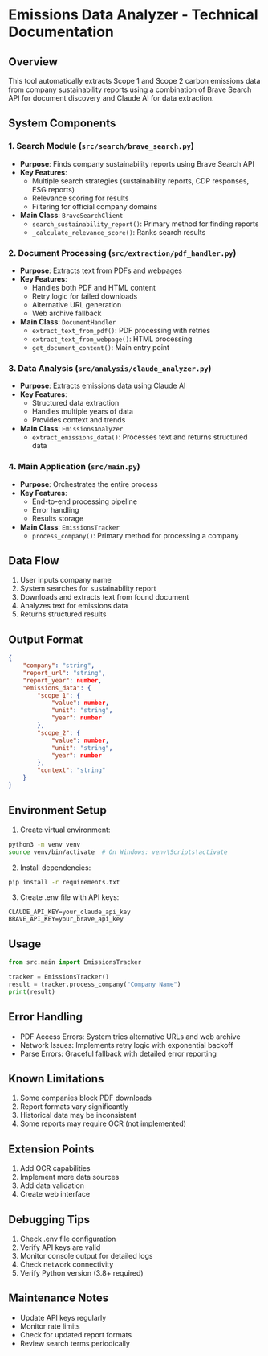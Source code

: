 # Emissions Data Analyzer - Technical Documentation

## Overview
This tool automatically extracts Scope 1 and Scope 2 carbon emissions data from company sustainability reports using a combination of Brave Search API for document discovery and Claude AI for data extraction.

## System Components

### 1. Search Module (`src/search/brave_search.py`)
- **Purpose**: Finds company sustainability reports using Brave Search API
- **Key Features**:
  - Multiple search strategies (sustainability reports, CDP responses, ESG reports)
  - Relevance scoring for results
  - Filtering for official company domains
- **Main Class**: `BraveSearchClient`
  - `search_sustainability_report()`: Primary method for finding reports
  - `_calculate_relevance_score()`: Ranks search results

### 2. Document Processing (`src/extraction/pdf_handler.py`)
- **Purpose**: Extracts text from PDFs and webpages
- **Key Features**:
  - Handles both PDF and HTML content
  - Retry logic for failed downloads
  - Alternative URL generation
  - Web archive fallback
- **Main Class**: `DocumentHandler`
  - `extract_text_from_pdf()`: PDF processing with retries
  - `extract_text_from_webpage()`: HTML processing
  - `get_document_content()`: Main entry point

### 3. Data Analysis (`src/analysis/claude_analyzer.py`)
- **Purpose**: Extracts emissions data using Claude AI
- **Key Features**:
  - Structured data extraction
  - Handles multiple years of data
  - Provides context and trends
- **Main Class**: `EmissionsAnalyzer`
  - `extract_emissions_data()`: Processes text and returns structured data

### 4. Main Application (`src/main.py`)
- **Purpose**: Orchestrates the entire process
- **Key Features**:
  - End-to-end processing pipeline
  - Error handling
  - Results storage
- **Main Class**: `EmissionsTracker`
  - `process_company()`: Primary method for processing a company

## Data Flow
1. User inputs company name
2. System searches for sustainability report
3. Downloads and extracts text from found document
4. Analyzes text for emissions data
5. Returns structured results

## Output Format
```json
{
    "company": "string",
    "report_url": "string",
    "report_year": number,
    "emissions_data": {
        "scope_1": {
            "value": number,
            "unit": "string",
            "year": number
        },
        "scope_2": {
            "value": number,
            "unit": "string",
            "year": number
        },
        "context": "string"
    }
}
```

## Environment Setup
1. Create virtual environment:
```bash
python3 -m venv venv
source venv/bin/activate  # On Windows: venv\Scripts\activate
```

2. Install dependencies:
```bash
pip install -r requirements.txt
```

3. Create .env file with API keys:
```env
CLAUDE_API_KEY=your_claude_api_key
BRAVE_API_KEY=your_brave_api_key
```

## Usage
```python
from src.main import EmissionsTracker

tracker = EmissionsTracker()
result = tracker.process_company("Company Name")
print(result)
```

## Error Handling
- PDF Access Errors: System tries alternative URLs and web archive
- Network Issues: Implements retry logic with exponential backoff
- Parse Errors: Graceful fallback with detailed error reporting

## Known Limitations
1. Some companies block PDF downloads
2. Report formats vary significantly
3. Historical data may be inconsistent
4. Some reports may require OCR (not implemented)

## Extension Points
1. Add OCR capabilities
2. Implement more data sources
3. Add data validation
4. Create web interface

## Debugging Tips
1. Check .env file configuration
2. Verify API keys are valid
3. Monitor console output for detailed logs
4. Check network connectivity
5. Verify Python version (3.8+ required)

## Maintenance Notes
- Update API keys regularly
- Monitor rate limits
- Check for updated report formats
- Review search terms periodically